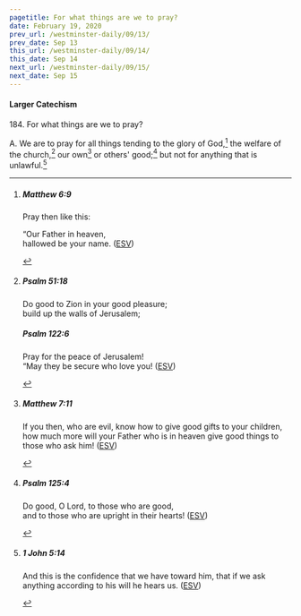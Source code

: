```yaml
---
pagetitle: For what things are we to pray?
date: February 19, 2020
prev_url: /westminster-daily/09/13/
prev_date: Sep 13
this_url: /westminster-daily/09/14/
this_date: Sep 14
next_url: /westminster-daily/09/15/
next_date: Sep 15
---
```


#### Larger Catechism

184\. For what things are we to pray?

A. We are to pray for all things tending to the glory of God,[^fnref:wlc1] the welfare of the church,[^fnref:wlc2] our own[^fnref:wlc3] or others' good;[^fnref:wlc4] but not for anything that is unlawful.[^fnref:wlc5]


[^fnref:wlc1]: <div class="esv"><h5>Matthew 6:9</h5> <div class="esv-text"><p id="p40006009.01-1"><span class="woc">Pray then like this:</span></p> <div class="block-indent"> <p class="line-group" id="p40006009.05-1"><span class="woc">&#8220;Our Father in heaven,<br /> hallowed be your name.</span>  (<a href="http://www.esv.org" class="copyright">ESV</a>)</p> </div> </div> </div>

[^fnref:wlc2]: <div class="esv"><h5>Psalm 51:18</h5> <div class="esv-text"><div class="block-indent"> <p class="line-group" id="p19051018.01-1">Do good to Zion in your good pleasure;<br /> <span class="indent"></span>build up the walls of Jerusalem;</p> </div> </div><h5>Psalm 122:6</h5> <div class="esv-text"><div class="block-indent"> <p class="line-group" id="p19122006.01-2">Pray for the peace of Jerusalem!<br /> <span class="indent"></span>&#8220;May they be secure who love you!  (<a href="http://www.esv.org" class="copyright">ESV</a>)</p> </div> </div> </div>

[^fnref:wlc3]: <div class="esv"><h5>Matthew 7:11</h5> <div class="esv-text"><p id="p40007011.01-1"><span class="woc">If you then, who are evil, know how to give good gifts to your children, how much more will your Father who is in heaven give good things to those who ask him!</span>  (<a href="http://www.esv.org" class="copyright">ESV</a>)</p> </div> </div>

[^fnref:wlc4]: <div class="esv"><h5>Psalm 125:4</h5> <div class="esv-text"><div class="block-indent"> <p class="line-group" id="p19125004.01-1">Do good, O <span class="small-caps">Lord</span>, to those who are good,<br /> <span class="indent"></span>and to those who are upright in their hearts!  (<a href="http://www.esv.org" class="copyright">ESV</a>)</p> </div> </div> </div>

[^fnref:wlc5]: <div class="esv"><h5>1 John 5:14</h5> <div class="esv-text"><p id="p62005014.01-1">And this is the confidence that we have toward him, that if we ask anything according to his will he hears us.  (<a href="http://www.esv.org" class="copyright">ESV</a>)</p> </div> </div>

